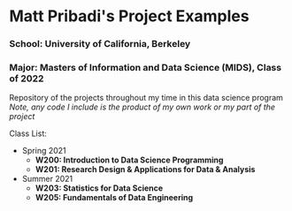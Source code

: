 # Matt Pribadi's Project Examples

### School: University of California, Berkeley
### Major: Masters of Information and Data Science (MIDS), Class of 2022

Repository of the projects throughout my time in this data science program
*Note, any code I include is the product of my own work or my part of the project*

Class List:

- Spring 2021
  - **W200: Introduction to Data Science Programming**
  - **W201: Research Design & Applications for Data & Analysis**
- Summer 2021
  - **W203: Statistics for Data Science**
  - **W205: Fundamentals of Data Engineering**

